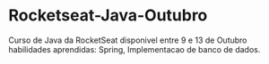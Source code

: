 # Rocketseat-Java-Outubro

Curso de Java da RocketSeat disponivel entre 9 e 13 de Outubro
habilidades aprendidas: Spring, Implementacao de banco de dados.
